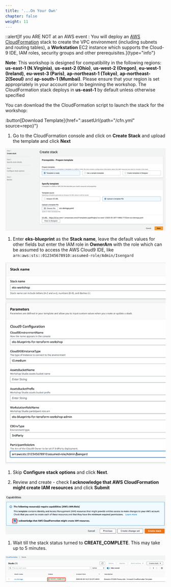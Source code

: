 ```yaml
---
title: '...On Your Own'
chapter: false
weight: 11
---
```


::alert[If you ARE NOT at an AWS event : You will deploy an [AWS CloudFormation](https://aws.amazon.com/cloudformation/) stack to create the VPC environment (including subnets and routing tables), a **Workstation** EC2 instance which supports the Cloud-9 IDE, IAM roles, security groups and other prerequisites.]{type="info"}

**Note**: This workshop is designed for compatibility in the following regions: **us-east-1 (N.Virginia)**, **us-east-2 (Ohio)**, **us-west-2 (Oregon)**, **eu-west-1 (Ireland)**, **eu-west-3 (Paris)**, **ap-northeast-1 (Tokyo)**, **ap-northeast-2(Seoul)** and **ap-south-1 (Mumbai)**. Please ensure that your region is set appropriately in your account prior to beginning the workshop. The CloudFormation stack deploys in **us-east-1** by default unless otherwise specified

You can download the the CloudFormation script to launch the stack for the workshop:

:button[Download Template]{href=":assetUrl{path="/cfn.yml" source=repo}"}

1. Go to the CloudFormation console and click on **Create Stack** and upload the template and click **Next**

![CloudFormation_StackDeploy](/static/images/cloudformation1.png)

1. Enter **eks-blueprint** as the  **Stack name**, leave the default values for other fields but enter the IAM role in **OwnerArn** with the role which can be assumed to access the AWS Cloud9 IDE, like `arn:aws:sts::012345678910:assumed-role/Admin/Isengard`

![CloudFormation_StackDeploy](/static/images/cloudformation2.png)

1. Skip **Configure stack options** and click **Next**.

2. Review and create - check **I acknowledge that AWS CloudFormation might create IAM resources** and click **Submit**

![CloudFormation_03](/static/images/cloud_formation3.png)

1. Wait till the stack status turned to **CREATE_COMPLETE**. This may take up to 5 minutes.

![CloudFormation_04](/static/images/cloud_formation4.png)
